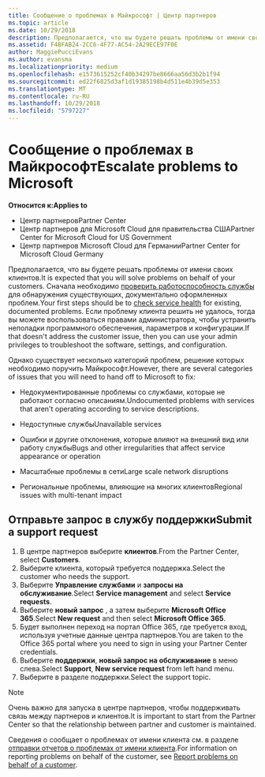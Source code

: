 ```yaml
---
title: Сообщение о проблемах в Майкрософт | Центр партнеров
ms.topic: article
ms.date: 10/29/2018
description: Предполагается, что вы будете решать проблемы от имени своих клиентов.
ms.assetid: F4BFAB24-2CC6-4F77-AC54-2A29ECE97F0E
author: MaggiePucciEvans
ms.author: evansma
ms.localizationpriority: medium
ms.openlocfilehash: e1573615252cf40b34297be8666aa56d3b2b1f94
ms.sourcegitcommit: ed22f6825d3af1d19385198b4d511e4b39d5e353
ms.translationtype: MT
ms.contentlocale: ru-RU
ms.lasthandoff: 10/29/2018
ms.locfileid: "5797227"
---
```

# <a name="escalate-problems-to-microsoft"></a><span data-ttu-id="7ec09-103">Сообщение о проблемах в Майкрософт</span><span class="sxs-lookup"><span data-stu-id="7ec09-103">Escalate problems to Microsoft</span></span>

**<span data-ttu-id="7ec09-104">Относится к:</span><span class="sxs-lookup"><span data-stu-id="7ec09-104">Applies to</span></span>**

-  <span data-ttu-id="7ec09-105">Центр партнеров</span><span class="sxs-lookup"><span data-stu-id="7ec09-105">Partner Center</span></span>
-  <span data-ttu-id="7ec09-106">Центр партнеров для Microsoft Cloud для правительства США</span><span class="sxs-lookup"><span data-stu-id="7ec09-106">Partner Center for Microsoft Cloud for US Government</span></span>
-  <span data-ttu-id="7ec09-107">Центр партнеров Microsoft Cloud для Германии</span><span class="sxs-lookup"><span data-stu-id="7ec09-107">Partner Center for Microsoft Cloud Germany</span></span>

<span data-ttu-id="7ec09-108">Предполагается, что вы будете решать проблемы от имени своих клиентов.</span><span class="sxs-lookup"><span data-stu-id="7ec09-108">It is expected that you will solve problems on behalf of your customers.</span></span> <span data-ttu-id="7ec09-109">Сначала необходимо [проверить работоспособность службы](check-service-health.md) для обнаружения существующих, документально оформленных проблем.</span><span class="sxs-lookup"><span data-stu-id="7ec09-109">Your first steps should be to [check service health](check-service-health.md) for existing, documented problems.</span></span> <span data-ttu-id="7ec09-110">Если проблему клиента решить не удалось, тогда вы можете воспользоваться правами администратора, чтобы устранить неполадки программного обеспечения, параметров и конфигурации.</span><span class="sxs-lookup"><span data-stu-id="7ec09-110">If that doesn't address the customer issue, then you can use your admin privileges to troubleshoot the software, settings, and configuration.</span></span>

<span data-ttu-id="7ec09-111">Однако существует несколько категорий проблем, решение которых необходимо поручить Майкрософт.</span><span class="sxs-lookup"><span data-stu-id="7ec09-111">However, there are several categories of issues that you will need to hand off to Microsoft to fix:</span></span>

-   <span data-ttu-id="7ec09-112">Недокументированные проблемы со службами, которые не работают согласно описаниям.</span><span class="sxs-lookup"><span data-stu-id="7ec09-112">Undocumented problems with services that aren't operating according to service descriptions.</span></span>

-   <span data-ttu-id="7ec09-113">Недоступные службы</span><span class="sxs-lookup"><span data-stu-id="7ec09-113">Unavailable services</span></span>

-   <span data-ttu-id="7ec09-114">Ошибки и другие отклонения, которые влияют на внешний вид или работу службы</span><span class="sxs-lookup"><span data-stu-id="7ec09-114">Bugs and other irregularities that affect service appearance or operation</span></span>

-   <span data-ttu-id="7ec09-115">Масштабные проблемы в сети</span><span class="sxs-lookup"><span data-stu-id="7ec09-115">Large scale network disruptions</span></span>

-   <span data-ttu-id="7ec09-116">Региональные проблемы, влияющие на многих клиентов</span><span class="sxs-lookup"><span data-stu-id="7ec09-116">Regional issues with multi-tenant impact</span></span>

## <a name="submit-a-support-request"></a><span data-ttu-id="7ec09-117">Отправьте запрос в службу поддержки</span><span class="sxs-lookup"><span data-stu-id="7ec09-117">Submit a support request</span></span>

1. <span data-ttu-id="7ec09-118">В центре партнеров выберите **клиентов**.</span><span class="sxs-lookup"><span data-stu-id="7ec09-118">From the Partner Center, select **Customers**.</span></span>
2. <span data-ttu-id="7ec09-119">Выберите клиента, который требуется поддержка.</span><span class="sxs-lookup"><span data-stu-id="7ec09-119">Select the customer who needs the support.</span></span>
3. <span data-ttu-id="7ec09-120">Выберите **Управление службами** и **запросы на обслуживание**.</span><span class="sxs-lookup"><span data-stu-id="7ec09-120">Select **Service management** and select **Service requests**.</span></span>
4. <span data-ttu-id="7ec09-121">Выберите **новый запрос** , а затем выберите **Microsoft Office 365**.</span><span class="sxs-lookup"><span data-stu-id="7ec09-121">Select **New request** and then select **Microsoft Office 365**.</span></span>
5. <span data-ttu-id="7ec09-122">Будет выполнен переход на портал Office 365, где требуется вход, используя учетные данные центра партнеров.</span><span class="sxs-lookup"><span data-stu-id="7ec09-122">You are taken to the Office 365 portal where you need to sign in using your Partner Center credentials.</span></span>
6. <span data-ttu-id="7ec09-123">Выберите **поддержки**, **новый запрос на обслуживание** в меню слева.</span><span class="sxs-lookup"><span data-stu-id="7ec09-123">Select **Support**, **New service request** from left hand menu.</span></span>
7. <span data-ttu-id="7ec09-124">Выберите в разделе поддержки.</span><span class="sxs-lookup"><span data-stu-id="7ec09-124">Select the support topic.</span></span>

>[!NOTE]
><span data-ttu-id="7ec09-125">Очень важно для запуска в центре партнеров, чтобы поддерживать связь между партнеров и клиентов.</span><span class="sxs-lookup"><span data-stu-id="7ec09-125">It is important to start from the Partner Center so that the relationship between partner and customer is maintained.</span></span> 


<span data-ttu-id="7ec09-126">Сведения о сообщает о проблемах от имени клиента см. в разделе [отправки отчетов о проблемах от имени клиента](report-problems-on-behalf-of-a-customer.md).</span><span class="sxs-lookup"><span data-stu-id="7ec09-126">For information on reporting problems on behalf of the customer, see [Report problems on behalf of a customer](report-problems-on-behalf-of-a-customer.md).</span></span>

 

 



